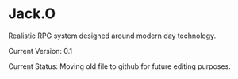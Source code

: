 Jack.O
======
Realistic RPG system designed around modern day technology.

Current Version: 0.1

Current Status: Moving old file to github for future editing purposes.
